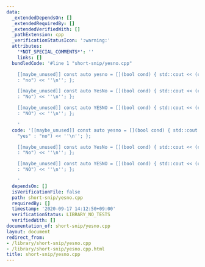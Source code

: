 ```yaml
---
data:
  _extendedDependsOn: []
  _extendedRequiredBy: []
  _extendedVerifiedWith: []
  _pathExtension: cpp
  _verificationStatusIcon: ':warning:'
  attributes:
    '*NOT_SPECIAL_COMMENTS*': ''
    links: []
  bundledCode: '#line 1 "short-snip/yesno.cpp"

    [[maybe_unused]] const auto yesno = [](bool cond) { std::cout << (cond ? "yes"
    : "no") << ''\n''; };

    [[maybe_unused]] const auto YesNo = [](bool cond) { std::cout << (cond ? "Yes"
    : "No") << ''\n''; };

    [[maybe_unused]] const auto YESNO = [](bool cond) { std::cout << (cond ? "YES"
    : "NO") << ''\n''; };

    '
  code: '[[maybe_unused]] const auto yesno = [](bool cond) { std::cout << (cond ?
    "yes" : "no") << ''\n''; };

    [[maybe_unused]] const auto YesNo = [](bool cond) { std::cout << (cond ? "Yes"
    : "No") << ''\n''; };

    [[maybe_unused]] const auto YESNO = [](bool cond) { std::cout << (cond ? "YES"
    : "NO") << ''\n''; };

    '
  dependsOn: []
  isVerificationFile: false
  path: short-snip/yesno.cpp
  requiredBy: []
  timestamp: '2020-09-17 14:12:50+09:00'
  verificationStatus: LIBRARY_NO_TESTS
  verifiedWith: []
documentation_of: short-snip/yesno.cpp
layout: document
redirect_from:
- /library/short-snip/yesno.cpp
- /library/short-snip/yesno.cpp.html
title: short-snip/yesno.cpp
---
```

